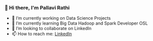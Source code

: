 ### 👋 Hi there, I'm Pallavi Rathi
- 🔭 I’m currently working on Data Science Projects
- 🌱 I’m currently learning Big Data Hadoop and Spark Developer OSL
- 👯 I’m looking to collaborate on LinkedIn
- 📫 How to reach me: [LinkedIn](https://www.linkedin.com/in/rathi-pallavi)

<!--
**r-plv/r-plv** is a ✨ _special_ ✨ repository because its `README.md` (this file) appears on your GitHub profile.
-->
